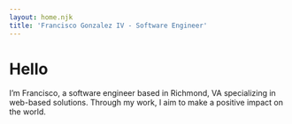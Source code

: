 ```yaml
---
layout: home.njk
title: 'Francisco Gonzalez IV - Software Engineer'
---
```

<!-- markdownlint-disable MD025 -->
# Hello

I’m Francisco, a software engineer based in Richmond, VA specializing in web-based solutions.
Through my work, I aim to make a positive impact on the world.